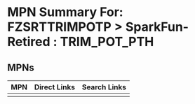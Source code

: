 



# MPN Summary For: FZSRTTRIMPOTP > SparkFun-Retired : TRIM_POT_PTH

## MPNs
  

|MPN|Direct Links|Search Links|
| :--- | :--- | :--- |
||||
